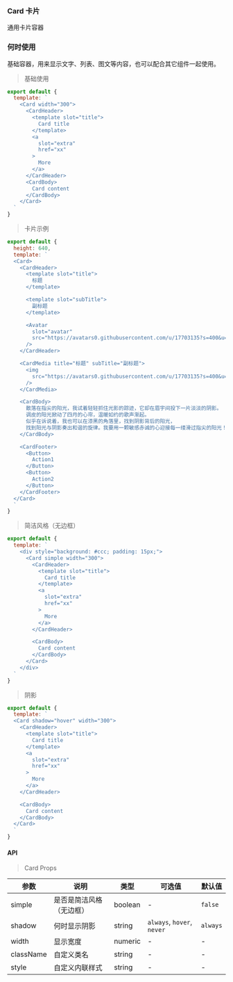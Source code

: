 ### Card 卡片

通用卡片容器

### 何时使用

基础容器，用来显示文字、列表、图文等内容，也可以配合其它组件一起使用。

> 基础使用

```js
export default {
  template: `
    <Card width="300">
      <CardHeader>
        <template slot="title">
          Card title
        </template>
        <a
          slot="extra"
          href="xx"
        >
          More
        </a>
      </CardHeader>
      <CardBody>
        Card content
      </CardBody>
    </Card>
  `
}
```

> 卡片示例

```js
export default {
  height: 640,
  template: `
  <Card>
    <CardHeader>
      <template slot="title">
        标题
      </template>

      <template slot="subTitle">
        副标题
      </template>

      <Avatar
        slot="avatar"
        src="https://avatars0.githubusercontent.com/u/17703135?s=400&u=612ef7e55a4394c89e2f53f8f360c9b3b2336ace&v=4"
      />
    </CardHeader>

    <CardMedia title="标题" subTitle="副标题">
      <img
        src="https://avatars0.githubusercontent.com/u/17703135?s=400&u=612ef7e55a4394c89e2f53f8f360c9b3b2336ace&v=4"
      />
    </CardMedia>

    <CardBody>
      散落在指尖的阳光，我试着轻轻抓住光影的踪迹，它却在眉宇间投下一片淡淡的阴影。
      调皮的阳光掀动了四月的心帘，温暖如约的歌声渐起。
      似乎在诉说着，我也可以在漆黑的角落里，找到阴影背后的阳光，
      找到阳光与阴影奏出和谐的旋律。我要用一颗敏感赤诚的心迎接每一缕滑过指尖的阳光！
    </CardBody>

    <CardFooter>
      <Button>
        Action1
      </Button>
      <Button>
        Action2
      </Button>
    </CardFooter>
  </Card>
  `
}
```

> 简洁风格（无边框）

```js
export default {
  template: `
    <div style="background: #ccc; padding: 15px;">
      <Card simple width="300">
        <CardHeader>
          <template slot="title">
            Card title
          </template>
          <a
            slot="extra"
            href="xx"
          >
            More
          </a>
        </CardHeader>

        <CardBody>
          Card content
        </CardBody>
      </Card>
    </div>
  `
}
```

> 阴影

```js
export default {
  template: `
  <Card shadow="hover" width="300">
    <CardHeader>
      <template slot="title">
        Card title
      </template>
      <a
        slot="extra"
        href="xx"
      >
        More
      </a>
    </CardHeader>

    <CardBody>
      Card content
    </CardBody>
  </Card>
  `
}
```

#### API

> Card Props

参数 | 说明 | 类型 | 可选值 | 默认值
---|---|---|---|---
simple | 是否是简洁风格（无边框） | boolean | - | `false`
shadow | 何时显示阴影 | string | `always`, `hover`, `never` | `always`
width | 显示宽度 | numeric | - | -
className | 自定义类名 | string | - | -
style | 自定义内联样式 | string | - | -

